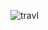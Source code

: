 ![travl](https://user-images.githubusercontent.com/70335252/212226713-9f784c3e-8958-450a-99ce-95ad87bb4ab7.png)
